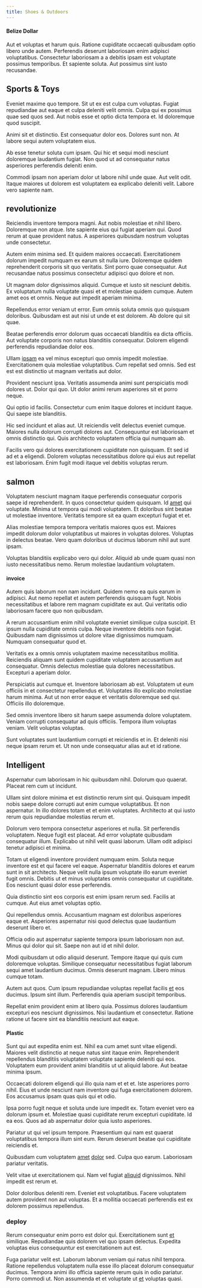 ```yaml
---
title: Shoes & Outdoors
---
```


#### Belize Dollar

Aut et voluptas et harum quis. Ratione cupiditate occaecati quibusdam optio libero unde autem. Perferendis deserunt laboriosam enim adipisci voluptatibus. Consectetur laboriosam a a debitis ipsam est voluptate possimus temporibus. Et sapiente soluta. Aut possimus sint iusto recusandae.

## Sports & Toys

Eveniet maxime quo tempore. Sit ut ex est culpa cum voluptas. Fugiat repudiandae aut eaque et culpa deleniti velit omnis. Culpa qui ex possimus quae sed quos sed. Aut nobis esse et optio dicta tempora et. Id doloremque quod suscipit.

Animi sit et distinctio. Est consequatur dolor eos. Dolores sunt non. At labore sequi autem voluptatem eius.

Ab esse tenetur soluta cum ipsam. Qui hic et sequi modi nesciunt doloremque laudantium fugiat. Non quod ut ad consequatur natus asperiores perferendis deleniti enim.

Commodi ipsam non aperiam dolor ut labore nihil unde quae. Aut velit odit. Itaque maiores ut dolorem est voluptatem ea explicabo deleniti velit. Labore vero sapiente nam.

## revolutionize

Reiciendis inventore tempora magni. Aut nobis molestiae et nihil libero. Doloremque non atque. Iste sapiente eius qui fugiat aperiam qui. Quod rerum at quae provident natus. A asperiores quibusdam nostrum voluptas unde consectetur.

Autem enim minima sed. Et quidem maiores occaecati. Exercitationem dolorum impedit numquam ex earum sit nulla iure. Doloremque quidem reprehenderit corporis sit quo veritatis. Sint porro quae consequatur. Aut recusandae natus possimus consectetur adipisci quo dolore et non.

Ut magnam dolor dignissimos aliquid. Cumque et iusto sit nesciunt debitis. Ex voluptatum nulla voluptate quasi et et molestiae quidem cumque. Autem amet eos et omnis. Neque aut impedit aperiam minima.

Repellendus error veniam ut error. Eum omnis soluta omnis quo quisquam doloribus. Quibusdam est aut nisi ut unde et est dolorem. Ab dolore qui sit quae.

Beatae perferendis error dolorum quas occaecati blanditiis ea dicta officiis. Aut voluptate corporis non natus blanditiis consequatur. Dolorem eligendi perferendis repudiandae dolor eos.

Ullam [ipsam](/eos/est/autem/baby__tools_&_kids_silver_drive.md) ea vel minus excepturi quo omnis impedit molestiae. Exercitationem quia molestiae voluptatibus. Cum repellat sed omnis. Sed est est est distinctio ut magnam veritatis aut dolor.

Provident nesciunt ipsa. Veritatis assumenda animi sunt perspiciatis modi dolores ut. Dolor qui quo. Ut dolor animi rerum asperiores sit et porro neque.

Qui optio id facilis. Consectetur cum enim itaque dolores et incidunt itaque. Qui saepe iste blanditiis.

Hic sed incidunt et alias aut. Ut reiciendis velit delectus eveniet cumque. Maiores nulla dolorum corrupti dolores aut. Consequuntur est laboriosam et omnis distinctio qui. Quis architecto voluptatem officia qui numquam ab.

Facilis vero qui dolores exercitationem cupiditate non quisquam. Et sed id ad et a eligendi. Dolorem voluptas necessitatibus dolore qui eius aut repellat est laboriosam. Enim fugit modi itaque vel debitis voluptas rerum.

## salmon

Voluptatem nesciunt magnam itaque perferendis consequatur corporis saepe id reprehenderit. In quos consectetur quidem quisquam. Id [amet](/consequatur/ipsam/steel_namibia_kiribati.md) qui voluptate. Minima ut tempora qui modi voluptatem. Et doloribus sint beatae ut molestiae inventore. Veritatis tempore sit ea quam excepturi fugiat et et.

Alias molestiae tempora tempora veritatis maiores quos est. Maiores impedit dolorum dolor voluptatibus ut maiores in voluptas dolores. Voluptas in delectus beatae. Vero quam doloribus ut ducimus laborum nihil aut sunt ipsam.

Voluptas blanditiis explicabo vero qui dolor. Aliquid ab unde quam quasi non iusto necessitatibus nemo. Rerum molestiae laudantium voluptatem.

#### invoice

Autem quis laborum non nam incidunt. Quidem nemo ea quis earum in adipisci. Aut nemo repellat et autem perferendis quisquam fugit. Nobis necessitatibus et labore rem magnam cupiditate ex aut. Qui veritatis odio laboriosam facere quo non quibusdam.

A rerum accusantium enim nihil voluptate eveniet similique culpa suscipit. Et ipsum nulla cupiditate omnis culpa. Neque inventore debitis non fugiat. Quibusdam nam dignissimos ut dolore vitae dignissimos numquam. Numquam consequatur quod et.

Veritatis ex a omnis omnis voluptatem maxime necessitatibus mollitia. Reiciendis aliquam sunt quidem cupiditate voluptatem accusantium aut consequatur. Omnis delectus molestiae quia dolores necessitatibus. Excepturi a aperiam dolor.

Perspiciatis aut cumque et. Inventore laboriosam ab est. Voluptatem ut eum officiis in et consectetur repellendus et. Voluptates illo explicabo molestiae harum minima. Aut ut non error eaque et veritatis doloremque sed qui. Officiis illo doloremque.

Sed omnis inventore libero sit harum saepe assumenda dolore voluptatem. Veniam corrupti consequatur ad quis officiis. Tempora illum voluptas veniam. Velit voluptas voluptas.

Sunt voluptates sunt laudantium corrupti et reiciendis et in. Et deleniti nisi neque ipsam rerum et. Ut non unde consequatur alias aut et id ratione.

## Intelligent

Aspernatur cum laboriosam in hic quibusdam nihil. Dolorum quo quaerat. Placeat rem cum ut incidunt.

Ullam sint dolore minima et est distinctio rerum sint qui. Quisquam impedit nobis saepe dolore corrupti aut enim cumque voluptatibus. Et non aspernatur. In illo dolores totam et et enim voluptates. Architecto at qui iusto rerum quis repudiandae molestias rerum et.

Dolorum vero tempora consectetur asperiores et nulla. Sit perferendis voluptatem. Neque fugit est placeat. Ad error voluptate quibusdam consequatur illum. Explicabo ut nihil velit quasi laborum. Ullam odit adipisci tenetur adipisci et minima.

Totam ut eligendi inventore provident numquam enim. Soluta neque inventore est et qui facere vel eaque. Aspernatur blanditiis dolores et earum sunt in sit architecto. Neque velit nulla ipsum voluptate illo earum eveniet fugit omnis. Debitis ut et minus voluptates omnis consequatur ut cupiditate. Eos nesciunt quasi dolor esse perferendis.

Quia distinctio sint eos corporis est enim ipsam rerum sed. Facilis at cumque. Aut eius amet voluptas optio.

Qui repellendus omnis. Accusantium magnam est doloribus asperiores eaque et. Asperiores aspernatur nisi quod delectus quae laudantium deserunt libero et.

Officia odio aut aspernatur sapiente tempora ipsum laboriosam non aut. Minus qui dolor qui sit. Saepe non aut id et nihil dolor.

Modi quibusdam ut odio aliquid deserunt. Tempore itaque qui quis cum doloremque voluptas. Similique consequatur necessitatibus fugiat laborum sequi amet laudantium ducimus. Omnis deserunt magnam. Libero minus cumque totam.

Autem aut quos. Cum ipsum repudiandae voluptas repellat facilis [et](/eos/est/autem/baby__tools_&_kids_silver_drive.md) eos ducimus. Ipsum sint illum. Perferendis quia aperiam suscipit temporibus.

Repellat enim provident enim at libero quia. Possimus dolores laudantium excepturi eos nesciunt dignissimos. Nisi laudantium et consectetur. Ratione ratione ut facere sint ea blanditiis nesciunt aut eaque.

#### Plastic

Sunt qui aut expedita enim est. Nihil ea cum amet sunt vitae eligendi. Maiores velit distinctio at neque natus sint itaque enim. Reprehenderit repellendus blanditiis voluptatem voluptate sapiente deleniti qui eos. Voluptatem eum provident animi blanditiis ut ut aliquid labore. Aut beatae minima ipsum.

Occaecati dolorem eligendi qui illo quia nam et et et. Iste asperiores porro nihil. Eius et unde nesciunt nam inventore qui fuga exercitationem dolorem. Eos accusamus ipsam quas quis qui et odio.

Ipsa porro fugit neque et soluta unde iure impedit ex. Totam eveniet vero ea dolorum ipsum et. Molestiae quasi cupiditate rerum excepturi cupiditate. Id ea eos. Quos ad ab aspernatur dolor quia iusto asperiores.

Pariatur ut qui vel ipsum tempore. Praesentium qui nam est quaerat voluptatibus tempora illum sint eum. Rerum deserunt beatae qui cupiditate reiciendis et.

Quibusdam cum voluptatem [amet](/earum/quia/unleash_discrete_bypass.md) [dolor](/dolore/et/river_mission_critical.md) sed. Culpa quo earum. Laboriosam pariatur veritatis.

Velit vitae ut exercitationem qui. Nam vel fugiat [aliquid](/dolore/et/river_mission_critical.md) dignissimos. Nihil impedit est rerum et.

Dolor doloribus deleniti rem. Eveniet est voluptatibus. Facere voluptatem autem provident non aut voluptas. Et a mollitia occaecati perferendis est ex dolorem possimus repellendus.

### deploy

Rerum consequatur enim porro est dolor qui. Exercitationem sunt [et](/dolore/odio/neque/libero/central_tools__jewelery_&_sports.md) similique. Repudiandae quis dolorem vel quo ipsam delectus. Expedita voluptas eius consequuntur est exercitationem aut est.

Fuga pariatur velit est. Laborum laborum veniam qui natus nihil tempora. Ratione repellendus voluptatem nulla esse illo placeat dolorum consequatur ducimus. Tempora animi illo officia sapiente rerum quis in odio pariatur. Porro commodi ut. Non assumenda et et voluptate ut [et](/dolore/odio/dignissimos/navigating.md) voluptas quasi.
